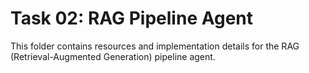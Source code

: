 # Task 02: RAG Pipeline Agent

This folder contains resources and implementation details for the RAG (Retrieval-Augmented Generation) pipeline agent.
